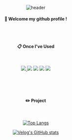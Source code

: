 <div align="center"> 

![header](https://capsule-render.vercel.app/api?type=cylinder&color=000000&height=150&section=header&text=KimKyunghwan&fontColor=ffffff&fontSize=70&animation=fadeIn&fontAlignY=55&desc=%20&descAlignY=62&descAlign=62)
  
####  :wave: Welcome my github profile !

  
 <br/>
 <br/>
  
####  :clipboard: Once I've Used 
  
 <br/>
  

<a href="https://google.com"> <img src="https://img.shields.io/badge/linkedin-0A66C2?style=for-the-badge&logo=linkedin&logoColor=white"> </a>
<img src="https://img.shields.io/badge/tistory-000000?style=for-the-badge&logo=tistory&logoColor=white"> 
<img src="https://img.shields.io/badge/instagram-E4405F?style=for-the-badge&logo=instagram&logoColor=white">
<img src="https://img.shields.io/badge/gmail-gmail?style=for-the-badge&logo=gmail&logoColor=white">
<img src="https://img.shields.io/badge/github-181717?style=for-the-badge&logo=github&logoColor=white">
 
   <br/>
   <br/>
   
  <br/>
  
<div align="center"> 

#### :pencil2: Project
 
  <br/>
  
[![Top Langs](https://github-readme-stats.vercel.app/api/top-langs/?username=893107&layout=compact)](https://github.com/anuraghazra/github-readme-stats)
  
[![Velog's GitHub stats](https://velog-readme-stats.vercel.app/api?name=somm&color=dark)](https://velog.io/@somm)
</div>
